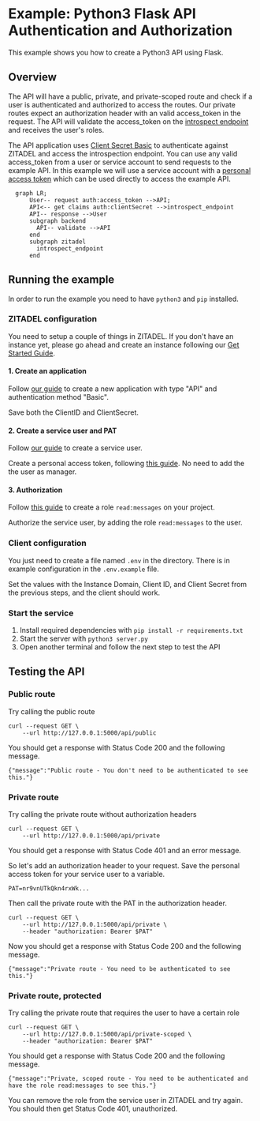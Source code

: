 # Example: Python3 Flask API Authentication and Authorization

This example shows you how to create a Python3 API using Flask.

## Overview

The API will have a public, private, and private-scoped route and check if a user is authenticated and authorized to access the routes.
Our private routes expect an authorization header with an valid access_token in the request.
The API will validate the access_token on the [introspect endpoint](https://zitadel.com/docs/apis/openidoauth/endpoints#introspection_endpoint) and receives the user's roles.

The API application uses [Client Secret Basic](https://zitadel.com/docs/apis/openidoauth/authn-methods#client-secret-basic) to authenticate against ZITADEL and access the introspection endpoint.
You can use any valid access_token from a user or service account to send requests to the example API.
In this example we will use a service account with a [personal access token](https://zitadel.com/docs/guides/integrate/pat) which can be used directly to access the example API.

```mermaid
  graph LR;
      User-- request auth:access_token -->API;
      API<-- get claims auth:clientSecret -->introspect_endpoint
      API-- response -->User
      subgraph backend
        API-- validate -->API
      end
      subgraph zitadel
        introspect_endpoint
      end
```

## Running the example

In order to run the example you need to have `python3` and `pip` installed.

### ZITADEL configuration

You need to setup a couple of things in ZITADEL. If you don't have an instance yet, please go ahead and create an instance following our [Get Started Guide](https://zitadel.com/docs/guides/start/quickstart).

#### 1. Create an application

Follow [our guide](https://zitadel.com/docs/guides/manage/console/applications) to create a new application with type "API" and authentication method "Basic".

Save both the ClientID and ClientSecret.

#### 2. Create a service user and PAT

Follow [our guide](https://zitadel.com/docs/guides/manage/console/users#create-user) to create a service user.

Create a personal access token, following [this guide](https://zitadel.com/docs/guides/integrate/pat#create-a-service-user-with-a-pat). No need to add the the user as manager.

#### 3. Authorization

Follow [this guide](https://zitadel.com/docs/guides/manage/console/roles) to create a role `read:messages` on your project.

Authorize the service user, by adding the role `read:messages` to the user.

### Client configuration

You just need to create a file named `.env` in the directory.
There is in example configuration in the `.env.example` file. 

Set the values with the Instance Domain, Client ID, and Client Secret from the previous steps, and the client should work.

### Start the service

1. Install required dependencies with `pip install -r requirements.txt`
2. Start the server with `python3 server.py`
3. Open another terminal and follow the next step to test the API

## Testing the API

### Public route

Try calling the public route

```
curl --request GET \
    --url http://127.0.0.1:5000/api/public
```

You should get a response with Status Code 200 and the following message.

`{"message":"Public route - You don't need to be authenticated to see this."}`

### Private route

Try calling the private route without authorization headers

```
curl --request GET \
    --url http://127.0.0.1:5000/api/private
```

You should get a response with Status Code 401 and an error message.

So let's add an authorization header to your request. Save the personal access token for your service user to a variable. 

`PAT=nr9vnUTkQkn4rxWk...`

Then call the private route with the PAT in the authorization header.

```
curl --request GET \
    --url http://127.0.0.1:5000/api/private \
    --header "authorization: Bearer $PAT"
```

Now you should get a response with Status Code 200 and the following message.

`{"message":"Private route - You need to be authenticated to see this."}`

### Private route, protected

Try calling the private route that requires the user to have a certain role

```
curl --request GET \
    --url http://127.0.0.1:5000/api/private-scoped \
    --header "authorization: Bearer $PAT"
```

You should get a response with Status Code 200 and the following message. 

`{"message":"Private, scoped route - You need to be authenticated and have the role read:messages to see this."}`

You can remove the role from the service user in ZITADEL and try again. You should then get Status Code 401, unauthorized.
